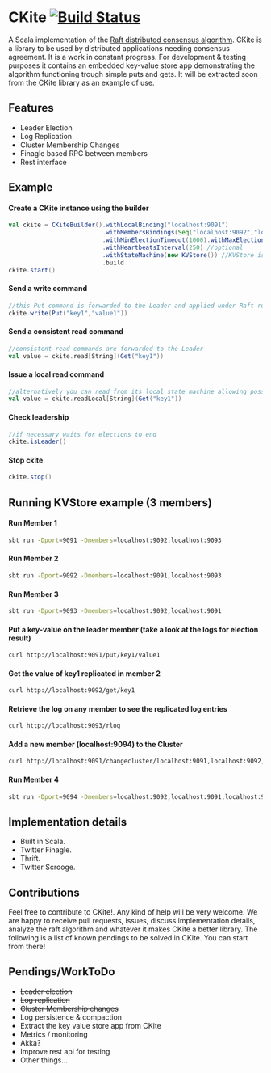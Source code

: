 CKite [![Build Status](https://api.travis-ci.org/pablosmedina/ckite.png)](https://travis-ci.org/pablosmedina/ckite)
=====

A Scala implementation of the [Raft distributed consensus algorithm](http://raftconsensus.github.io/). CKite is a library to be used by distributed applications needing consensus agreement. It is a work in constant progress. 
For development & testing purposes it contains an embedded key-value store app demonstrating the algorithm functioning trough simple puts and gets. It will be extracted soon from the CKite library as an example of use.

## Features

* Leader Election
* Log Replication
* Cluster Membership Changes
* Finagle based RPC between members
* Rest interface

## Example

#### Create a CKite instance using the builder
```scala
val ckite = CKiteBuilder().withLocalBinding("localhost:9091")
                          .withMembersBindings(Seq("localhost:9092","localhost:9093"))
                          .withMinElectionTimeout(1000).withMaxElectionTimeout(1500) //optional
                          .withHeartbeatsInterval(250) //optional
                          .withStateMachine(new KVStore()) //KVStore is an implementation of the StateMachine trait
                          .build
ckite.start()
```
#### Send a write command
```scala
//this Put command is forwarded to the Leader and applied under Raft rules
ckite.write(Put("key1","value1")) 
```

#### Send a consistent read command
```scala
//consistent read commands are forwarded to the Leader
val value = ckite.read[String](Get("key1")) 
```

#### Issue a local read command
```scala
//alternatively you can read from its local state machine allowing possible stale values
val value = ckite.readLocal[String](Get("key1")) 
```

#### Check leadership
```scala
//if necessary waits for elections to end
ckite.isLeader() 
```
#### Stop ckite
```scala
ckite.stop()
```


## Running KVStore example (3 members)

#### Run Member 1
```bash
sbt run -Dport=9091 -Dmembers=localhost:9092,localhost:9093
```
#### Run Member 2
```bash
sbt run -Dport=9092 -Dmembers=localhost:9091,localhost:9093
```
#### Run Member 3
```bash
sbt run -Dport=9093 -Dmembers=localhost:9092,localhost:9091
```
#### Put a key-value on the leader member (take a look at the logs for election result)
```bash
curl http://localhost:9091/put/key1/value1
```
#### Get the value of key1 replicated in member 2 
```bash
curl http://localhost:9092/get/key1
```
#### Retrieve the log on any member to see the replicated log entries
```bash
curl http://localhost:9093/rlog
```
#### Add a new member (localhost:9094) to the Cluster
```bash
curl http://localhost:9091/changecluster/localhost:9091,localhost:9092,localhost:9093,localhost:9094
```
#### Run Member 4
```bash
sbt run -Dport=9094 -Dmembers=localhost:9092,localhost:9091,localhost:9093
```

## Implementation details

  * Built in Scala.
  * Twitter Finagle.
  * Thrift.
  * Twitter Scrooge.

## Contributions

Feel free to contribute to CKite!. Any kind of help will be very welcome. We are happy to receive pull requests, issues, discuss implementation details, analyze the raft algorithm and whatever it makes CKite a better library. The following is a list of known pendings to be solved in CKite. You can start from there!

## Pendings/WorkToDo 

  * ~~Leader election~~
  * ~~Log replication~~
  * ~~Cluster Membership changes~~
  * Log persistence & compaction
  * Extract the key value store app from CKite
  * Metrics / monitoring
  * Akka?
  * Improve rest api for testing
  * Other things...

